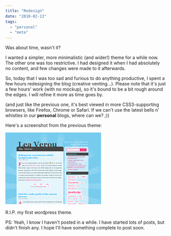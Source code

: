 ```yaml
---
title: "Redesign"
date: "2010-02-13"
tags:
  - "personal"
  - "meta"
---
```


Was about time, wasn't it?

I wanted a simpler, more minimalistic (and wider!) theme for a while now. The other one was too restrictive. I had designed it when I had absolutely no content, and few changes were made to it afterwards.

So, today that I was too sad and furious to do anything productive, I spent a few hours redesigning the blog (creative venting...). Please note that it's just a few hours' work (with no mockup), so it's bound to be a bit rough around the edges. I will refine it more as time goes by.

(and just like the previous one, it's best viewed in more CSS3-supporting browsers, like Firefox, Chrome or Safari. If we can't use the latest bells n' whistles in our **personal** blogs, where can we? ;))

Here's a screenshot from the previous theme:

![Screenshot of the old lea.verou.me theme](images/screenshot.png "The old lea.verou.me theme")

R.I.P. my first wordpress theme.

PS: Yeah, I know I haven't posted in a while. I have started lots of posts, but didn't finish any. I hope I'll have something complete to post soon.

